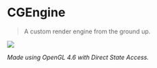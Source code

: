 # CGEngine
> A custom render engine from the ground up.

![](https://github.com/EmperorLemon/CGEngine/blob/main/demo.gif)

*Made using OpenGL 4.6 with Direct State Access.*
